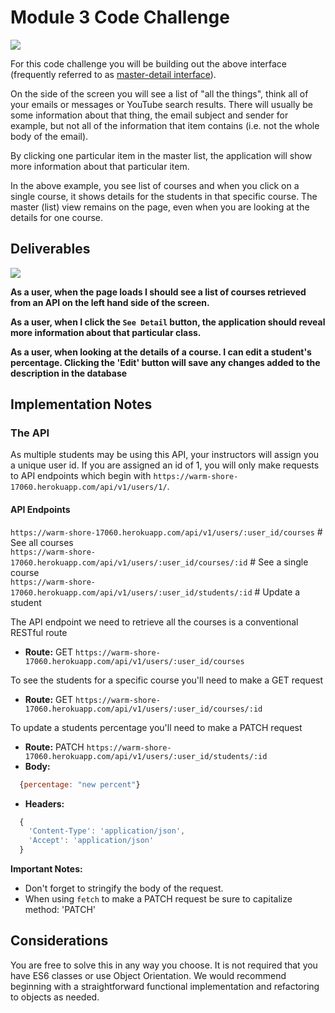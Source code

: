 

# Module 3 Code Challenge

![](demo.gif)


For this code challenge you will be building out the above interface (frequently referred to as [master-detail interface](https://en.wikipedia.org/wiki/Master%E2%80%93detail_interface)). 

On the side of the screen you will see a list of "all the things", think all of your emails or messages or YouTube search results. There will usually be some information about that thing, the email subject and sender for example, but not all of the information that item contains (i.e. not the whole body of the email).

By clicking one particular item in the master list, the application will show more information about that particular item.

In the above example, you see list of courses and when you click on a single course, it shows details for the students in that specific course. The master (list) view remains on the page, even when you are looking at the details for one course.

## Deliverables

![](demo.gif)



**As a user, when the page loads I should see a list of courses retrieved from an API on the left hand side of the screen.**

**As a user, when I click the `See Detail` button, the application should reveal more information about that particular class.**

**As a user, when looking at the details of a course. I can edit a student's percentage. Clicking the 'Edit' button will save any changes added to the description in the database**


## Implementation Notes

### The API

As multiple students may be using this API, your instructors will assign you a unique user id. If you are assigned an id of 1, you will only make requests to API endpoints which begin with `https://warm-shore-17060.herokuapp.com/api/v1/users/1/`.




#### API Endpoints

`https://warm-shore-17060.herokuapp.com/api/v1/users/:user_id/courses` # See all courses  
`https://warm-shore-17060.herokuapp.com/api/v1/users/:user_id/courses/:id` # See a single course  
`https://warm-shore-17060.herokuapp.com/api/v1/users/:user_id/students/:id` # Update a student  

The API endpoint we need to retrieve all the courses is a conventional RESTful route
* **Route:** GET `https://warm-shore-17060.herokuapp.com/api/v1/users/:user_id/courses`


To see the students for a specific course you'll need to make a GET request 
* **Route:** GET `https://warm-shore-17060.herokuapp.com/api/v1/users/:user_id/courses/:id`

To update a students percentage you'll need to make a PATCH request
* **Route:** PATCH `https://warm-shore-17060.herokuapp.com/api/v1/users/:user_id/students/:id`
* **Body:**
```js
  {percentage: "new percent"}
```
* **Headers:**
```js
  {
    'Content-Type': 'application/json',
    'Accept': 'application/json'
  }
  ```

  **Important Notes:**
  * Don't forget to stringify the body of the request.
  * When using `fetch` to make a PATCH request be sure to capitalize method: 'PATCH'


## Considerations

You are free to solve this in any way you choose. It is not required that you have ES6 classes or use Object Orientation. We would recommend beginning with a straightforward functional implementation and refactoring to objects as needed.

